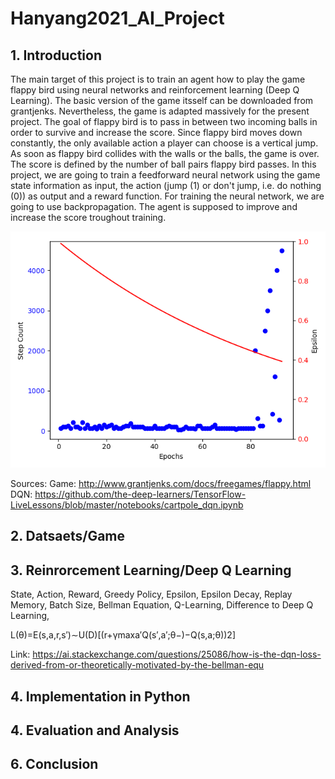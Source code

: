 # Hanyang2021_AI_Project

## 1. Introduction
The main target of this project is to train an agent how to play the game flappy bird using neural networks and reinforcement learning (Deep Q Learning). 
The basic version of the game itsself can be downloaded from grantjenks. Nevertheless, the game is adapted massively for the present project. 
The goal of flappy bird is to pass in between two incoming balls in order to survive and increase the score. Since flappy bird moves down constantly, the only available action a player can choose is a vertical jump. As soon as flappy bird collides with the walls or the balls, the game is over. The score is defined by the number of ball pairs flappy bird passes.
In this project, we are going to train a feedforward neural network using the game state information as input, 
the action (jump (1) or don't jump, i.e. do nothing (0)) as output and a reward function. For training the neural network, 
we are going to use backpropagation. The agent is supposed to improve and increase the score troughout training.

<img src="Result_Training_Simple_Game.png">

Sources: 
Game: http://www.grantjenks.com/docs/freegames/flappy.html  
DQN: https://github.com/the-deep-learners/TensorFlow-LiveLessons/blob/master/notebooks/cartpole_dqn.ipynb


## 2. Datsaets/Game

## 3. Reinrorcement Learning/Deep Q Learning

State, Action, Reward, Greedy Policy, Epsilon, Epsilon Decay, Replay Memory, Batch Size, Bellman Equation, Q-Learning, Difference to Deep Q Learning, 

L(θ)=E(s,a,r,s′)∼U(D)[(r+γmaxa′Q(s′,a′;θ−)−Q(s,a;θ))2]

Link: https://ai.stackexchange.com/questions/25086/how-is-the-dqn-loss-derived-from-or-theoretically-motivated-by-the-bellman-equ

## 4. Implementation in Python

## 4. Evaluation and Analysis

## 6. Conclusion


